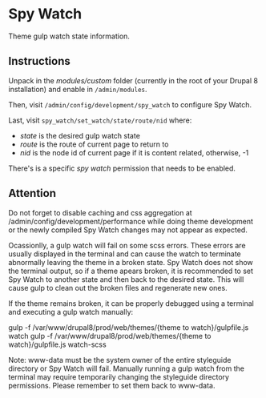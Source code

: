 <!--
* Copyright (C) 2018 Sean Borman <bormanst@gmail.com>.
* You should have received LICENSE.txt, a copy of the
* GNU General Public License, along with this program.
* If not, see <https://www.gnu.org/licenses/>.
-->

Spy Watch
===========

Theme gulp watch state information.

Instructions
------------

Unpack in the *modules/custom* folder (currently in the root of your Drupal 8
installation) and enable in `/admin/modules`.

Then, visit `/admin/config/development/spy_watch` to configure Spy Watch.

Last, visit `spy_watch/set_watch/state/route/nid` where:
- *state* is the desired gulp watch state
- *route* is the route of current page to return to
- *nid* is the node id of current page if it is content related, otherwise, -1

There's is a specific *spy watch* permission that needs to be enabled.

Attention
---------

Do not forget to disable caching and css aggregation at /admin/config/development/performance while doing theme development or the newly compiled Spy Watch changes may not appear as expected.

Ocassionlly, a gulp watch will fail on some scss errors. These errors are usually displayed in the terminal and can cause the watch to terminate abnormally leaving the theme in a broken state. Spy Watch does not show the terminal output, so if a theme apears broken, it is recommended to set Spy Watch to another state and then back to the desired state. This will cause gulp to clean out the broken files and regenerate new ones.

If the theme remains broken, it can be properly debugged using a terminal and executing a gulp watch manually:

gulp -f /var/www/drupal8/prod/web/themes/{theme to watch}/gulpfile.js watch
gulp -f /var/www/drupal8/prod/web/themes/{theme to watch}/gulpfile.js watch-scss

Note: www-data must be the system owner of the entire styleguide directory or Spy Watch will fail. Manually running a gulp watch from the terminal may require temporarily changing the styleguide directory permissions. Please remember to set them back to www-data.
